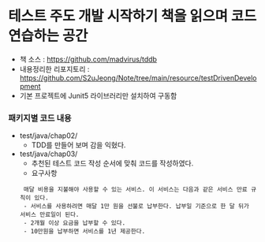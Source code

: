 # 테스트 주도 개발 시작하기 책을 읽으며 코드 연습하는 공간
- 책 소스 : https://github.com/madvirus/tddb
- 내용정리한 리포지토리 : https://github.com/S2uJeong/Note/tree/main/resource/testDrivenDevelopment
- 기본 프로젝트에 Junit5 라이브러리만 설치하여 구동함
### 패키지별 코드 내용 
- test/java/chap02/ 
  - TDD를 만들어 보며 감을 익혔다.
- test/java/chap03/
  - 추천된 테스트 코드 작성 순서에 맞춰 코드를 작성하였다.
  - 요구사항
   ```
    매달 비용을 지불해야 사용할 수 있는 서비스. 이 서비스는 다음과 같은 서비스 만료 규칙이 있다.
    - 서비스를 사용하려면 매달 1만 원을 선불로 납부한다. 납부일 기준으로 한 달 뒤가 서비스 만료일이 된다.
    - 2개월 이상 요금을 납부할 수 있다.
    - 10만원을 납부하면 서비스를 1년 제공한다. 
   ```
